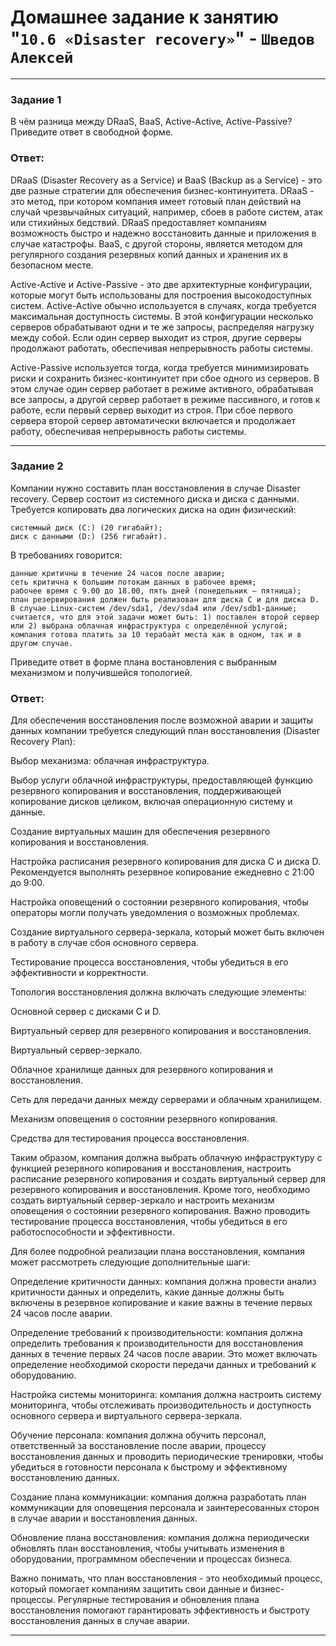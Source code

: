 # Домашнее задание к занятию "`10.6 «Disaster recovery»`" - `Шведов Алексей`

---

### Задание 1

В чём разница между DRaaS, BaaS, Active-Active, Active-Passive?  
Приведите ответ в свободной форме.

### Ответ:

DRaaS (Disaster Recovery as a Service) и BaaS (Backup as a Service) - это две разные стратегии для обеспечения бизнес-континуитета. DRaaS - это метод, при котором компания имеет готовый план действий на случай чрезвычайных ситуаций, например, сбоев в работе систем, атак или стихийных бедствий. DRaaS предоставляет компаниям возможность быстро и надежно восстановить данные и приложения в случае катастрофы. BaaS, с другой стороны, является методом для регулярного создания резервных копий данных и хранения их в безопасном месте.

Active-Active и Active-Passive - это две архитектурные конфигурации, которые могут быть использованы для построения высокодоступных систем. Active-Active обычно используется в случаях, когда требуется максимальная доступность системы. В этой конфигурации несколько серверов обрабатывают одни и те же запросы, распределяя нагрузку между собой. Если один сервер выходит из строя, другие серверы продолжают работать, обеспечивая непрерывность работы системы.

Active-Passive используется тогда, когда требуется минимизировать риски и сохранить бизнес-континуитет при сбое одного из серверов. В этом случае один сервер работает в режиме активного, обрабатывая все запросы, а другой сервер работает в режиме пассивного, и готов к работе, если первый сервер выходит из строя. При сбое первого сервера второй сервер автоматически включается и продолжает работу, обеспечивая непрерывность работы системы.

---

### Задание 2

Компании нужно составить план восстановления в случае Disaster recovery. Сервер состоит из системного диска и диска с данными. Требуется копировать два логических диска на один физический:

    системный диск (C:) (20 гигабайт);
    диск с данными (D:) (256 гигабайт).

В требованиях говорится:

    данные критичны в течение 24 часов после аварии;
    сеть критична к большим потокам данных в рабочее время;
    рабочее время с 9.00 до 18.00, пять дней (понедельник – пятница);
    план резервирования должен быть реализован для диска C и для диска D. В случае Linux-систем /dev/sda1, /dev/sda4 или /dev/sdb1-данные;
    считается, что для этой задачи может быть: 1) поставлен второй сервер или 2) выбрана облачная инфраструктура с определённой услугой;
    компания готова платить за 10 терабайт места как в одном, так и в другом случае.

Приведите ответ в форме плана востановления с выбранным механизмом и получившейся топологией.

### Ответ:

Для обеспечения восстановления после возможной аварии и защиты данных компании требуется следующий план восстановления (Disaster Recovery Plan):

Выбор механизма: облачная инфраструктура.

Выбор услуги облачной инфраструктуры, предоставляющей функцию резервного копирования и восстановления, поддерживающей копирование дисков целиком, включая операционную систему и данные.

Создание виртуальных машин для обеспечения резервного копирования и восстановления.

Настройка расписания резервного копирования для диска C и диска D. Рекомендуется выполнять резервное копирование ежедневно с 21:00 до 9:00.

Настройка оповещений о состоянии резервного копирования, чтобы операторы могли получать уведомления о возможных проблемах.

Создание виртуального сервера-зеркала, который может быть включен в работу в случае сбоя основного сервера.

Тестирование процесса восстановления, чтобы убедиться в его эффективности и корректности.

Топология восстановления должна включать следующие элементы:

Основной сервер с дисками C и D.

Виртуальный сервер для резервного копирования и восстановления.

Виртуальный сервер-зеркало.

Облачное хранилище данных для резервного копирования и восстановления.

Сеть для передачи данных между серверами и облачным хранилищем.

Механизм оповещения о состоянии резервного копирования.

Средства для тестирования процесса восстановления.

Таким образом, компания должна выбрать облачную инфраструктуру с функцией резервного копирования и восстановления, настроить расписание резервного копирования и создать виртуальный сервер для резервного копирования и восстановления. Кроме того, необходимо создать виртуальный сервер-зеркало и настроить механизм оповещения о состоянии резервного копирования. Важно проводить тестирование процесса восстановления, чтобы убедиться в его работоспособности и эффективности.

Для более подробной реализации плана восстановления, компания может рассмотреть следующие дополнительные шаги:

Определение критичности данных: компания должна провести анализ критичности данных и определить, какие данные должны быть включены в резервное копирование и какие важны в течение первых 24 часов после аварии.

Определение требований к производительности: компания должна определить требования к производительности для восстановления данных в течение первых 24 часов после аварии. Это может включать определение необходимой скорости передачи данных и требований к оборудованию.

Настройка системы мониторинга: компания должна настроить систему мониторинга, чтобы отслеживать производительность и доступность основного сервера и виртуального сервера-зеркала.

Обучение персонала: компания должна обучить персонал, ответственный за восстановление после аварии, процессу восстановления данных и проводить периодические тренировки, чтобы убедиться в готовности персонала к быстрому и эффективному восстановлению данных.

Создание плана коммуникации: компания должна разработать план коммуникации для оповещения персонала и заинтересованных сторон в случае аварии и восстановления данных.

Обновление плана восстановления: компания должна периодически обновлять план восстановления, чтобы учитывать изменения в оборудовании, программном обеспечении и процессах бизнеса.

Важно понимать, что план восстановления - это необходимый процесс, который помогает компаниям защитить свои данные и бизнес-процессы. Регулярные тестирования и обновления плана восстановления помогают гарантировать эффективность и быстроту восстановления данных в случае аварии.

---

